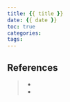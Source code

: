 ```yaml
---
title: {{ title }}
date: {{ date }}
toc: true
categories: 
tags: 
---
```






## References
> - []()
> - []()
